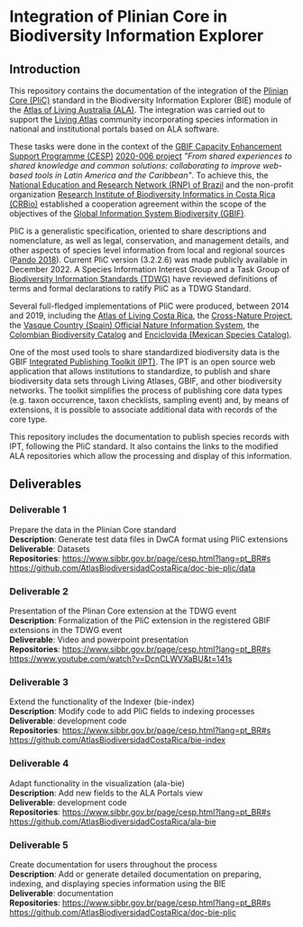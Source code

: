 # Integration of Plinian Core in Biodiversity Information Explorer

## Introduction
This repository contains the documentation of the integration of the [Plinian Core (PliC)](https://github.com/tdwg/PlinianCore) standard in the Biodiversity Information Explorer (BIE) module of the [Atlas of Living Australia (ALA)](https://www.ala.org.au/). The integration was carried out to support the [Living Atlas](https://living-atlases.gbif.org/) community incorporating species information in national and institutional portals based on ALA software.

These tasks were done in the context of the [GBIF Capacity Enhancement Support Programme (CESP)](https://www.gbif.org/programme/82219/capacity-enhancement-support-programme) [2020-006 project](https://www.gbif.org/project/4YJIFEvYJi5kfuUVzNcfYH/from-shared-experiences-to-shared-knowledge-and-common-solutions-collaborating-to-improve-web-based-tools-in-latin-america-and-the-caribbean) *"From shared experiences to shared knowledge and common solutions: collaborating to improve web-based tools in Latin America and the Caribbean"*. To achieve this, the [National Education and Research Network (RNP) of Brazil](https://www.rnp.br/) and the non-profit organization [Research Institute of Biodiversity Informatics in Costa Rica (CRBio)](http://www.crbio.org) established a cooperation agreement within the scope of the objectives of the [Global Information System Biodiversity (GBIF)](https://www.gbif.org/).

PliC is a generalistic specification, oriented to share descriptions and nomenclature, as well as legal, conservation, and management details, and other aspects of species level information from local and regional sources ([Pando 2018](https://doi.org/10.3897/biss.2.25869)). Current PliC version (3.2.2.6) was made publicly available in December 2022. A Species Information Interest Group and a Task Group of [Biodiversity Information Standards (TDWG)](https://www.tdwg.org/)  have reviewed definitions of terms and formal declarations to ratify PliC as a TDWG Standard. 

Several full-fledged implementations of PliC were produced, between 2014 and 2019, including the [Atlas of Living Costa Rica](http://www.crbio.org), the [Cross-Nature Project](https://datos.iepnb.es/), the [Vasque Country (Spain) Official Nature Information System](https://www.opendata.euskadi.eus/katalogoa/-/txostenak-ikerketak/espezieei-buruzko-informazioa-euskadiko-naturari-buruzko-informazio-sistema/), the [Colombian Biodiversity Catalog](https://catalogo.biodiversidad.co/) and [Enciclovida (Mexican Species Catalog)](https://enciclovida.mx/).

One of the most used tools to share standardized biodiversity data is the GBIF [Integrated Publishing Toolkit (IPT)](https://www.gbif.org/ipt). The IPT is an open source web application that allows institutions to standardize, to publish and share biodiversity data sets through Living Atlases, GBIF, and other biodiversity networks. The toolkit simplifies the process of publishing core data types (e.g. taxon occurrence, taxon checklists, sampling event) and, by means of extensions, it is possible to associate additional data with records of the core type.

This repository includes the documentation to publish species records with IPT, following the PliC standard. It also contains the links to the modified ALA repositories which allow the processing and display of this information.

## Deliverables

### Deliverable 1
Prepare the data in the Plinian Core standard\
**Description**: Generate test data files in DwCA format using PliC extensions\
**Deliverable**: Datasets\
**Repositories**:
https://www.sibbr.gov.br/page/cesp.html?lang=pt_BR#s
https://github.com/AtlasBiodiversidadCostaRica/doc-bie-plic/data
                     
### Deliverable 2
Presentation of the Plinan Core extension at the TDWG event\
**Description**: Formalization of the PliC extension in the registered GBIF extensions in the TDWG event\
**Deliverable**: Video and powerpoint presentation\
**Repositories**:
https://www.sibbr.gov.br/page/cesp.html?lang=pt_BR#s
https://www.youtube.com/watch?v=DcnCLWVXaBU&t=141s

### Deliverable 3
Extend the functionality of the Indexer (bie-index)\
**Description**: Modify code to add PliC fields to indexing processes\
**Deliverable**: development code\
**Repositories**:
https://www.sibbr.gov.br/page/cesp.html?lang=pt_BR#s
https://github.com/AtlasBiodiversidadCostaRica/bie-index


### Deliverable 4
Adapt functionality in the visualization (ala-bie)\
**Description**: Add new fields to the ALA Portals view\
**Deliverable**: development code\
**Repositories**:
https://www.sibbr.gov.br/page/cesp.html?lang=pt_BR#s
https://github.com/AtlasBiodiversidadCostaRica/ala-bie


### Deliverable 5
Create documentation for users throughout the process\
**Description**: Add or generate detailed documentation on preparing, indexing, and displaying species information using the BIE\
**Deliverable**: documentation\
**Repositories**:
https://www.sibbr.gov.br/page/cesp.html?lang=pt_BR#s
https://github.com/AtlasBiodiversidadCostaRica/doc-bie-plic

